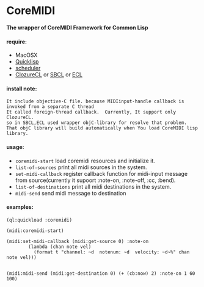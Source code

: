 # CoreMIDI
**The wrapper of CoreMIDI Framework for Common Lisp**

#### require:

- MacOSX
- [Quicklisp](http://www.quicklisp.org)
- [scheduler](http://github.com/byulparan/scheduler)
- [ClozureCL](http://www.clozure.com/clozurecl.html) or [SBCL](http://www.sbcl.org) or [ECL](http://ecls.sourceforge.net)

#### install note:
	It include objective-C file. because MIDIinput-handle callback is invoked from a separate C thread
	It called foreign-thread callback.	Currently, It support only ClozureCL.
	so in SBCL,ECL used wrapper objC-library for resolve that problem.
	That objC library will build automatically when You load CoreMIDI lisp library.

#### usage:
- `coremidi-start`  load coremidi resources and initialize it. 
- `list-of-sources` print all midi sources in the system.
- `set-midi-callback` register callback function for midi-input message from source(currently it supoort :note-on, :note-off, :cc, :bend).
- `list-of-destinations`	print all midi destinations in the system.
- `midi-send` send midi message to destination

#### examples:
	
	(ql:quickload :coremidi)

	(midi:coremidi-start)

	(midi:set-midi-callback (midi:get-source 0) :note-on
			(lambda (chan note vel)
			  (format t "channel: ~d  notenum: ~d  velocity: ~d~%" chan note vel)))


	(midi:midi-send (midi:get-destination 0) (+ (cb:now) 2) :note-on 1 60 100)
